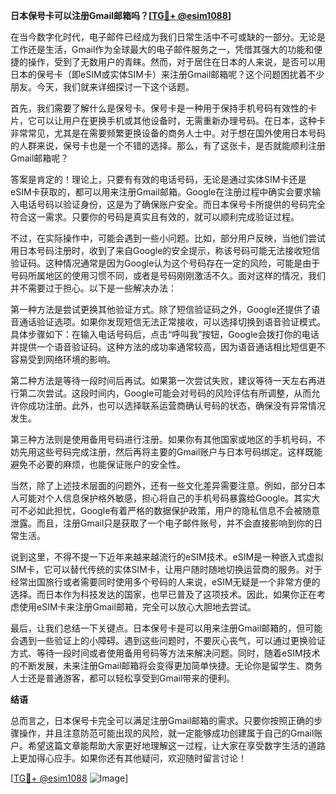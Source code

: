 **日本保号卡可以注册Gmail邮箱吗？[[TG💪+ @esim1088](https://t.me/s/esim1088)]**

在当今数字化时代，电子邮件已经成为我们日常生活中不可或缺的一部分。无论是工作还是生活，Gmail作为全球最大的电子邮件服务之一，凭借其强大的功能和便捷的操作，受到了无数用户的青睐。然而，对于居住在日本的人来说，是否可以用日本的保号卡（即eSIM或实体SIM卡）来注册Gmail邮箱呢？这个问题困扰着不少朋友。今天，我们就来详细探讨一下这个话题。

首先，我们需要了解什么是保号卡。保号卡是一种用于保持手机号码有效性的卡片，它可以让用户在更换手机或其他设备时，无需重新办理号码。在日本，这种卡非常常见，尤其是在需要频繁更换设备的商务人士中。对于想在国外使用日本号码的人群来说，保号卡也是一个不错的选择。那么，有了这张卡，是否就能顺利注册Gmail邮箱呢？

答案是肯定的！理论上，只要有有效的电话号码，无论是通过实体SIM卡还是eSIM卡获取的，都可以用来注册Gmail邮箱。Google在注册过程中确实会要求输入电话号码以验证身份，这是为了确保账户安全。而日本保号卡所提供的号码完全符合这一需求。只要你的号码是真实且有效的，就可以顺利完成验证过程。

不过，在实际操作中，可能会遇到一些小问题。比如，部分用户反映，当他们尝试用日本号码注册时，收到了来自Google的安全提示，称该号码可能无法接收短信验证码。这种情况通常是因为Google认为这个号码存在一定的风险，可能是由于号码所属地区的使用习惯不同，或者是号码刚刚激活不久。面对这样的情况，我们并不需要过于担心。以下是一些解决办法：

第一种方法是尝试更换其他验证方式。除了短信验证码之外，Google还提供了语音通话验证选项。如果你发现短信无法正常接收，可以选择切换到语音验证模式。具体步骤如下：在输入电话号码后，点击“呼叫我”按钮，Google会拨打你的电话并提供一个语音验证码。这种方法的成功率通常较高，因为语音通话相比短信更不容易受到网络环境的影响。

第二种方法是等待一段时间后再试。如果第一次尝试失败，建议等待一天左右再进行第二次尝试。这段时间内，Google可能会对号码的风险评估有所调整，从而允许你成功注册。此外，也可以选择联系运营商确认号码的状态，确保没有异常情况发生。

第三种方法则是使用备用号码进行注册。如果你有其他国家或地区的手机号码，不妨先用这些号码完成注册，然后再将主要的Gmail账户与日本号码绑定。这样既能避免不必要的麻烦，也能保证账户的安全性。

当然，除了上述技术层面的问题外，还有一些文化差异需要注意。例如，部分日本人可能对个人信息保护格外敏感，担心将自己的手机号码暴露给Google。其实大可不必如此担忧，Google有着严格的数据保护政策，用户的隐私信息不会被随意泄露。而且，注册Gmail只是获取了一个电子邮件账号，并不会直接影响到你的日常生活。

说到这里，不得不提一下近年来越来越流行的eSIM技术。eSIM是一种嵌入式虚拟SIM卡，它可以替代传统的实体SIM卡，让用户随时随地切换运营商的服务。对于经常出国旅行或者需要同时使用多个号码的人来说，eSIM无疑是一个非常方便的选择。而日本作为科技发达的国家，也早已普及了这项技术。因此，如果你正在考虑使用eSIM卡来注册Gmail邮箱，完全可以放心大胆地去尝试。

最后，让我们总结一下关键点。日本保号卡是可以用来注册Gmail邮箱的，但可能会遇到一些验证上的小障碍。遇到这些问题时，不要灰心丧气，可以通过更换验证方式、等待一段时间或者使用备用号码等方法来解决问题。同时，随着eSIM技术的不断发展，未来注册Gmail邮箱将会变得更加简单快捷。无论你是留学生、商务人士还是普通游客，都可以轻松享受到Gmail带来的便利。

**结语**

总而言之，日本保号卡完全可以满足注册Gmail邮箱的需求。只要你按照正确的步骤操作，并且注意防范可能出现的风险，就一定能够成功创建属于自己的Gmail账户。希望这篇文章能帮助大家更好地理解这一过程，让大家在享受数字生活的道路上更加得心应手。如果你还有其他疑问，欢迎随时留言讨论！

[[TG💪+ @esim1088](https://t.me/s/esim1088) ![Image](https://i.postimg.cc/4NQfJmqS/Snipaste-2025-05-13-00-14-12.png)]